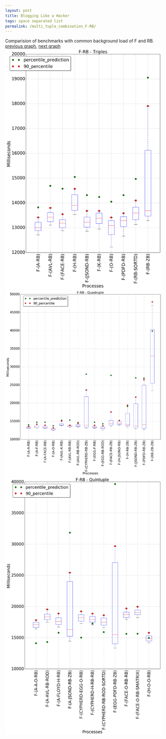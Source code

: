 ```yaml
---
layout: post
title: Blogging Like a Hacker
tags: space separated list
permalink: /multi_tuple_combination_F-RB/
---
```


Comparision of benchmarks with common background load of F and RB.
[previous graph](../multi_tuple_combination_F-PDFD/), [next graph](../multi_tuple_combination_F-ROD/)
<img src="./images/triple/F/F-RB_box.png" alt="graph figure"><img src="./images/quadruple/F/F-RB_box.png" alt="graph figure"><img src="./images/quintuple/F/F-RB_box.png" alt="graph figure">